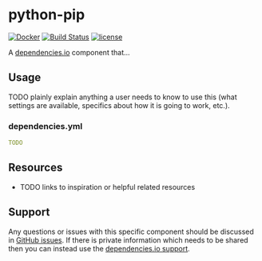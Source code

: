 # python-pip

[![Docker](https://img.shields.io/badge/dockerhub-python--pip-22B8EB.svg)](https://hub.docker.com/r/dependencies/python-pip/)
[![Build Status](https://travis-ci.org/dependencies-io/python-pip.svg?branch=master)](https://travis-ci.org/dependencies-io/python-pip)
[![license](https://img.shields.io/github/license/dependencies-io/python-pip.svg)](https://github.com/dependencies-io/python-pip/blob/master/LICENSE)

A [dependencies.io](https://www.dependencies.io) component that...

## Usage

TODO plainly explain anything a user needs to know to use this (what settings
are available, specifics about how it is going to work, etc.).

### dependencies.yml

```yml
TODO
```

## Resources

- TODO links to inspiration or helpful related resources

## Support

Any questions or issues with this specific component should be discussed in [GitHub
 issues](https://github.com/dependencies-io/python-pip/issues).
 If there is private information which needs to be shared then you can instead
 use the [dependencies.io support](https://app.dependencies.io/support).
